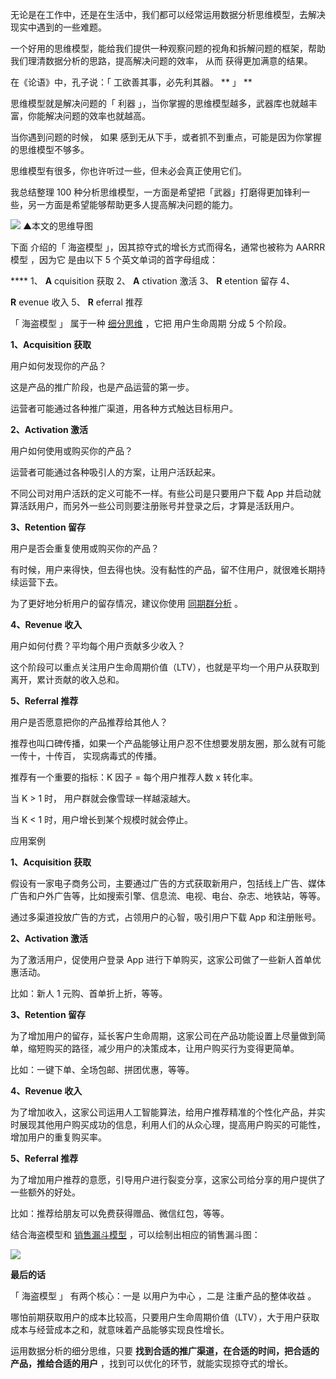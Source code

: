 无论是在工作中，还是在生活中，我们都可以经常运用数据分析思维模型，去解决现实中遇到的一些难题。  

一个好用的思维模型，能给我们提供一种观察问题的视角和拆解问题的框架，帮助我们理清数据分析的思路，提高解决问题的效率，  从而  获得更加满意的结果。  

在《论语》中，孔子说：「  工欲善其事，必先利其器。  ** 」  **  

  

思维模型就是解决问题的「  利器  」，当你掌握的思维模型越多，武器库也就越丰富，你能解决问题的效率也就越高。  

当你遇到问题的时候，  如果  感到无从下手，或者抓不到重点，可能是因为你掌握的思维模型不够多。  

  

思维模型有很多，你也许听过一些，但未必会真正使用它们。  

  

我总结整理 100 种分析思维模型，一方面是希望把「武器」打磨得更加锋利一些，另一方面是希望能够帮助更多人提高解决问题的能力。  

![](https://mmbiz.qpic.cn/mmbiz_png/giaycic3UNwo3K8yR5reNVdF3Y9HXuerueClRK38vEHKgbT9Bk0gNLf4BGKEqUMPGyGMyycKTzIbWC6VjNofo9Xg/640?wx_fmt=png) ▲本文的思维导图  

下面  介绍的「  海盗模型  」，因其掠夺式的增长方式而得名，通常也被称为  AARRR  模型  ，因为它  是由以下 5 个英文单词的首字母组成：  

**** 1、 **A** cquisition 获取  2、 **A** ctivation 激活  3、 **R** etention 留存  4、

**R** evenue  收入  5、 **R** eferral 推荐  

  

「  海盗模型  」  属于一种 [细分思维](http://mp.weixin.qq.com/s?__biz=MzA4ODE2OTIxMw==&mid=2653478494&idx=1&sn=7fb2bb4f04f2c6d64561210164529274&chksm=8bf231ccbc85b8dab3ffb4dffcc56547684ca5ee35f52648cac60c229cbf6e79a1da413bb78a&scene=21#wechat_redirect) ，它把  用户生命周期  分成 5 个阶段。  

  

**1、Acquisition 获取**  

用户如何发现你的产品？  

  

这是产品的推广阶段，也是产品运营的第一步。  

  

运营者可能通过各种推广渠道，用各种方式触达目标用户。  

**2、Activation 激活**  

用户如何使用或购买你的产品？  

运营者可能通过各种吸引人的方案，让用户活跃起来。  

不同公司对用户活跃的定义可能不一样。有些公司是只要用户下载 App 并启动就算活跃用户，而另外一些公司则要注册账号并登录之后，才算是活跃用户。  

**3、Retention 留存**  

用户是否会重复使用或购买你的产品？  

  

有时候，用户来得快，但去得也快。没有黏性的产品，留不住用户，就很难长期持续运营下去。  

  

为了更好地分析用户的留存情况，建议你使用 [同期群分析](http://mp.weixin.qq.com/s?__biz=MzA4ODE2OTIxMw==&mid=2653478233&idx=1&sn=5d304747a17105f0827a727b268d3289&chksm=8bf232cbbc85bbdd252f346491cc3ae8ebd5571c20d253e9afda634e2a6bcc82cb5609d5f1ae&scene=21#wechat_redirect) 。  

  

**4、Revenue 收入**  

用户如何付费？平均每个用户贡献多少收入？  

这个阶段可以重点关注用户生命周期价值（LTV），也就是平均一个用户从获取到离开，累计贡献的收入总和。  

**5、Referral 推荐**  

用户是否愿意把你的产品推荐给其他人？  

推荐也叫口碑传播，如果一个产品能够让用户忍不住想要发朋友圈，那么就有可能  一传十，十传百，  实现病毒式的传播。  

推荐有一个重要的指标：K 因子 = 每个用户推荐人数 x 转化率。  

当 K > 1 时，  用户群就会像雪球一样越滚越大。  

  

当 K < 1 时，用户增长到某个规模时就会停止。  

应用案例  

**1、Acquisition 获取**  

假设有一家电子商务公司，主要通过广告的方式获取新用户，包括线上广告、媒体广告和户外广告等，比如搜索引擎、信息流、电视、电台、杂志、地铁站，等等。  

通过多渠道投放广告的方式，占领用户的心智，吸引用户下载 App 和注册账号。  

**2、Activation 激活**  

为了激活用户，促使用户登录 App 进行下单购买，这家公司做了一些新人首单优惠活动。  

比如：新人 1 元购、首单折上折，等等。  

**3、Retention 留存**  

为了增加用户的留存，延长客户生命周期，这家公司在产品功能设置上尽量做到简单，缩短购买的路径，减少用户的决策成本，让用户购买行为变得更简单。  

比如：一键下单、全场包邮、拼团优惠，等等。  

**4、Revenue 收入**  

为了增加收入，这家公司运用人工智能算法，给用户推荐精准的个性化产品，并实时展现其他用户购买成功的信息，利用人们的从众心理，提高用户购买的可能性，增加用户的重复购买率。  

**5、Referral 推荐**  

为了增加用户推荐的意愿，引导用户进行裂变分享，这家公司给分享的用户提供了一些额外的好处。  

比如：推荐给朋友可以免费获得赠品、微信红包，等等。  

结合海盗模型和 [销售漏斗模型](http://mp.weixin.qq.com/s?__biz=MzA4ODE2OTIxMw==&mid=2653477417&idx=1&sn=f12ee0f36a8b459060dcb517088b22d8&chksm=8bf235bbbc85bcadf8b2ae77e3ec9e146ca3ae03a294f5d76d021a57b59030ef1685debd50cc&scene=21#wechat_redirect) ，可以绘制出相应的销售漏斗图：  

  

![](https://mmbiz.qpic.cn/mmbiz_png/giaycic3UNwo1JrZlUdaGZNqel0CEp8up77U2McrFrjQyX7XsCBkjZ6qzJlGR3JMkkoUE7RGZoTz9OrciatC0NpTA/640?wx_fmt=png) 

  

**最后的话**

  

「  海盗模型  」  有两个核心：一是  以用户为中心  ，二是  注重产品的整体收益  。  

哪怕前期获取用户的成本比较高，只要用户生命周期价值（LTV），大于用户获取成本与经营成本之和，就意味着产品能够实现良性增长。  

  

运用数据分析的细分思维，只要 **找到合适的推广渠道，在合适的时间，把合适的产品，推给合适的用户** ，找到可以优化的环节，就能实现掠夺式的增长。  